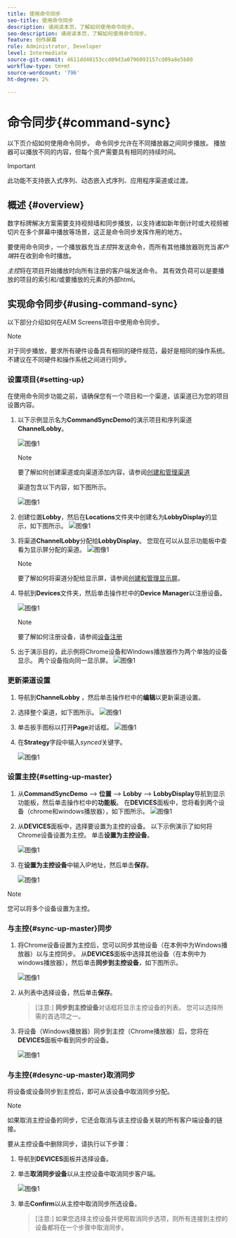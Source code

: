 ```yaml
---
title: 使用命令同步
seo-title: 使用命令同步
description: 请阅读本页，了解如何使用命令同步。
seo-description: 请阅读本页，了解如何使用命令同步。
feature: 创作屏幕
role: Administrator, Developer
level: Intermediate
source-git-commit: 4611dd40153ccd09d3a0796093157cd09a8e5b80
workflow-type: tm+mt
source-wordcount: '796'
ht-degree: 2%

---
```



# 命令同步{#command-sync}

以下页介绍如何使用命令同步。 命令同步允许在不同播放器之间同步播放。 播放器可以播放不同的内容，但每个资产需要具有相同的持续时间。

>[!IMPORTANT]
>
>此功能不支持嵌入式序列、动态嵌入式序列、应用程序渠道或过渡。

## 概述 {#overview}

数字标牌解决方案需要支持视频墙和同步播放，以支持诸如新年倒计时或大视频被切片在多个屏幕中播放等场景，这正是命令同步发挥作用的地方。

要使用命令同步，一个播放器充当&#x200B;*主控*&#x200B;并发送命令，而所有其他播放器则充当&#x200B;*客户端*&#x200B;并在收到命令时播放。

*主控*&#x200B;将在项目开始播放时向所有注册的客户端发送命令。 其有效负荷可以是要播放的项目的索引和/或要播放的元素的外部html。

## 实现命令同步{#using-command-sync}

以下部分介绍如何在AEM Screens项目中使用命令同步。

>[!NOTE]
>
>对于同步播放，要求所有硬件设备具有相同的硬件规范，最好是相同的操作系统。 不建议在不同硬件和操作系统之间进行同步。

### 设置项目{#setting-up}

在使用命令同步功能之前，请确保您有一个项目和一个渠道，该渠道已为您的项目设置内容。

1. 以下示例显示名为&#x200B;**CommandSyncDemo**&#x200B;的演示项目和序列渠道&#x200B;**ChannelLobby**。

   ![图像1](assets/command-sync/command-sync1-1.png)

   >[!NOTE]
   >
   >要了解如何创建渠道或向渠道添加内容，请参阅[创建和管理渠道](/help/user-guide/managing-channels.md)

   渠道包含以下内容，如下图所示。

   ![图像1](assets/command-sync/command-sync2-1.png)

1. 创建位置&#x200B;**Lobby**，然后在&#x200B;**Locations**&#x200B;文件夹中创建名为&#x200B;**LobbyDisplay**的显示，如下图所示。
   ![图像1](assets/command-sync/command-sync3-1.png)

1. 将渠道&#x200B;**ChannelLobby**&#x200B;分配给&#x200B;**LobbyDisplay**。 您现在可以从显示功能板中查看为显示屏分配的渠道。
   ![图像1](assets/command-sync/command-sync4-1.png)

   >[!NOTE]
   >
   >要了解如何将渠道分配给显示屏，请参阅[创建和管理显示屏](/help/user-guide/managing-displays.md)。

1. 导航到&#x200B;**Devices**&#x200B;文件夹，然后单击操作栏中的&#x200B;**Device Manager**&#x200B;以注册设备。

   ![图像1](assets/command-sync5.png)

   >[!NOTE]
   >
   >要了解如何注册设备，请参阅[设备注册](/help/user-guide/device-registration.md)

1. 出于演示目的，此示例将Chrome设备和Windows播放器作为两个单独的设备显示。 两个设备指向同一显示屏。
   ![图像1](assets/command-sync6.png)

### 更新渠道设置

1. 导航到&#x200B;**ChannelLobby** ，然后单击操作栏中的&#x200B;**编辑**&#x200B;以更新渠道设置。

1. 选择整个渠道，如下图所示。
   ![图像1](assets/command-sync/command-sync7-1.png)

1. 单击扳手图标以打开&#x200B;**Page**对话框。
   ![图像1](assets/command-sync/command-sync8-1.png)

1. 在&#x200B;**Strategy**&#x200B;字段中输入&#x200B;*synced*&#x200B;关键字。

   ![图像1](assets/command-sync/command-sync9-1.png)


### 设置主控{#setting-up-master}

1. 从&#x200B;**CommandSyncDemo** —> **位置** —> **Lobby** —> **LobbyDisplay**&#x200B;导航到显示功能板，然后单击操作栏中的&#x200B;**功能板**。
在**DEVICES**面板中，您将看到两个设备（chrome和windows播放器），如下图所示。
   ![图像1](assets/command-sync/command-sync10-1.png)

1. 从&#x200B;**DEVICES**&#x200B;面板中，选择要设置为主控的设备。 以下示例演示了如何将Chrome设备设置为主控。 单击&#x200B;**设置为主控设备**。

   ![图像1](assets/command-sync/command-sync11-1.png)

1. 在&#x200B;**设置为主控设备**&#x200B;中输入IP地址，然后单击&#x200B;**保存**。

   ![图像1](assets/command-sync/command-sync12-1.png)

>[!NOTE]
>
>您可以将多个设备设置为主控。

### 与主控{#sync-up-master}同步

1. 将Chrome设备设置为主控后，您可以同步其他设备（在本例中为Windows播放器）以与主控同步。
从**DEVICES**&#x200B;面板中选择其他设备（在本例中为windows播放器），然后单击&#x200B;**同步到主控设备**，如下图所示。

   ![图像1](assets/command-sync/command-sync13-1.png)

1. 从列表中选择设备，然后单击&#x200B;**保存**。

   >[注意:]
   > **同步到主控设备**&#x200B;对话框将显示主控设备的列表。 您可以选择所需的首选项之一。

1. 将设备（Windows播放器）同步到主控（Chrome播放器）后，您将在&#x200B;**DEVICES**&#x200B;面板中看到同步的设备。

   ![图像1](assets/command-sync/command-sync14-1.png)

### 与主控{#desync-up-master}取消同步

将设备或设备同步到主控后，即可从该设备中取消同步分配。

>[!NOTE]
>
>如果取消主控设备的同步，它还会取消与该主控设备关联的所有客户端设备的链接。

要从主控设备中删除同步，请执行以下步骤：

1. 导航到&#x200B;**DEVICES**&#x200B;面板并选择设备。

1. 单击&#x200B;**取消同步设备**&#x200B;以从主控设备中取消同步客户端。

   ![图像1](assets/command-sync/command-sync15-1.png)

1. 单击&#x200B;**Confirm**&#x200B;以从主控中取消同步所选设备。

   >[注意:]
   > 如果您选择主控设备并使用取消同步选项，则所有连接到主控的设备都将在一个步骤中取消同步。
